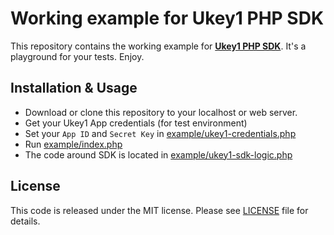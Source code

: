 # Working example for Ukey1 PHP SDK

This repository contains the working example for **[Ukey1 PHP SDK](https://github.com/asaritech/ukey1-php-sdk)**. It's a playground for your tests. Enjoy.

## Installation & Usage

- Download or clone this repository to your localhost or web server.
- Get your Ukey1 App credentials (for test environment)
- Set your `App ID` and `Secret Key` in [example/ukey1-credentials.php](example/ukey1-credentials.php)
- Run [example/index.php](example/index.php)
- The code around SDK is located in [example/ukey1-sdk-logic.php](example/ukey1-sdk-logic.php)

## License

This code is released under the MIT license. Please see [LICENSE](https://github.com/noo-zh/ukey1-php-sdk-example/blob/master/LICENSE) file for details.